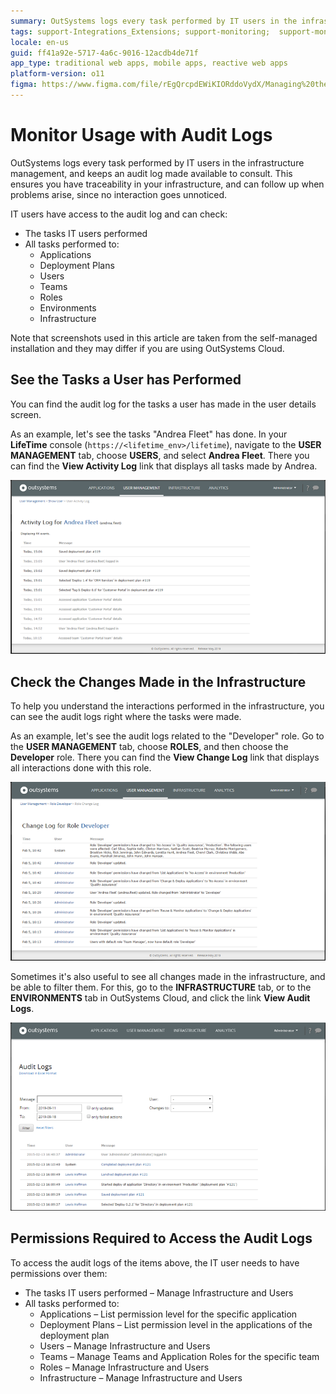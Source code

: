 ```yaml
---
summary: OutSystems logs every task performed by IT users in the infrastructure management and keeps an audit log made available to consult.
tags: support-Integrations_Extensions; support-monitoring;  support-monitoring-featured
locale: en-us
guid: ff41a92e-5717-4a6c-9016-12acdb4de71f
app_type: traditional web apps, mobile apps, reactive web apps
platform-version: o11
figma: https://www.figma.com/file/rEgQrcpdEWiKIORddoVydX/Managing%20the%20Applications%20Lifecycle?node-id=267:120
---
```


# Monitor Usage with Audit Logs

OutSystems logs every task performed by IT users in the infrastructure management, and keeps an audit log made available to consult. This ensures you have traceability in your infrastructure, and can follow up when problems arise, since no interaction goes unnoticed.

IT users have access to the audit log and can check:

* The tasks IT users performed
* All tasks performed to:
    * Applications
    * Deployment Plans
    * Users
    * Teams
    * Roles
    * Environments
    * Infrastructure

<div class="info" markdown="1">

Note that screenshots used in this article are taken from the self-managed installation and they may differ if you are using OutSystems Cloud.

</div>

## See the Tasks a User has Performed

You can find the audit log for the tasks a user has made in the user details screen.

As an example, let's see the tasks "Andrea Fleet" has done. In your **LifeTime** console (`https://<lifetime_env>/lifetime`), navigate to the **USER MANAGEMENT** tab, choose **USERS**, and select **Andrea Fleet**. There you can find the **View Activity Log** link that displays all tasks made by Andrea.

![Screenshot of the OutSystems LifeTime console showing the User Management tab with Andrea Fleet's activity log.](images/monitor-usage-with-audit-logs-1.png "User Activity Log in OutSystems")

## Check the Changes Made in the Infrastructure

To help you understand the interactions performed in the infrastructure, you can see the audit logs right where the tasks were made.

As an example, let's see the audit logs related to the "Developer" role. Go to the **USER MANAGEMENT** tab, choose **ROLES**, and then choose the **Developer** role. There you can find the **View Change Log** link that displays all interactions done with this role.

![Screenshot of the OutSystems LifeTime console displaying the Roles section under User Management with the Developer role's change log.](images/monitor-usage-with-audit-logs-2.png "Role Change Log in OutSystems")

Sometimes it's also useful to see all changes made in the infrastructure, and be able to filter them. For this, go to the **INFRASTRUCTURE** tab, or to the **ENVIRONMENTS** tab in OutSystems Cloud, and click the link **View Audit Logs**.

![Screenshot showing the Infrastructure tab in OutSystems with the View Audit Logs link highlighted.](images/monitor-usage-with-audit-logs-3.png "Infrastructure Audit Logs in OutSystems")


## Permissions Required to Access the Audit Logs

To access the audit logs of the items above, the IT user needs to have permissions over them:

* The tasks IT users performed – Manage Infrastructure and Users
* All tasks performed to:
    * Applications – List permission level for the specific application
    * Deployment Plans – List permission level in the applications of the deployment plan
    * Users – Manage Infrastructure and Users
    * Teams – Manage Teams and Application Roles for the specific team
    * Roles – Manage Infrastructure and Users
    * Infrastructure – Manage Infrastructure and Users

